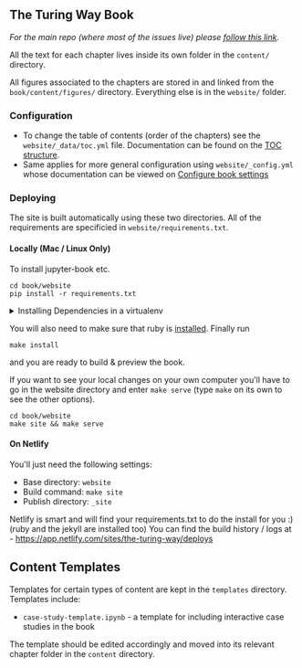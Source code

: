 ## The Turing Way Book
*For the main repo (where most of the issues live) please [follow this link](https://github.com/alan-turing-institute/the-turing-way).*

All the text for each chapter lives inside its own folder in the `content/` directory.

All figures associated to the chapters are stored in and linked from the `book/content/figures/` directory.
Everything else is in the `website/` folder.

### Configuration
- To change the table of contents (order of the chapters) see the `website/_data/toc.yml` file. Documentation can be found on the [TOC structure](https://jupyterbook.org/customize/toc.html).
- Same applies for more general configuration using `website/_config.yml` whose documentation can be viewed on [Configure book settings](https://jupyterbook.org/customize/config.html)

### Deploying
The site is built automatically using these two directories. All of the requirements are specificied in `website/requirements.txt`.

#### Locally (Mac / Linux Only)
To install jupyter-book etc.
```
cd book/website
pip install -r requirements.txt
```

<details>
    <summary>Installing Dependencies in  a  virtualenv </summary>
Virtual environments are a great way of isolating project-related dependencies
from you system-level python installation.
For more details on virtual environments in python see
[here](https://docs.python.org/3/tutorial/venv.html).
To use a virtual environment for building the book project, use
```
cd book/website
virtualenv the-turing-way
source the-turing-way/bin/activate
pip install -r requirements.txt
```
In case you want to use a specific python interpreter, specify the path as
```
virtualenv -p /usr/bin/python3.7 the-turing-way
```
</details>

You will also need to make sure that ruby is
[installed](https://www.ruby-lang.org/en/documentation/installation/).
Finally run 
```
make install
```
and you are ready to build \& preview the book.

If you want to see your local changes on your own computer you'll have to go in
the website directory and enter `make serve`
(type `make` on its own to see the other options).
```
cd book/website
make site && make serve
```

#### On Netlify
You'll just need the following settings:
- Base directory: `website`
- Build command: `make site`
- Publish directory: `_site`

Netlify is smart and will find your requirements.txt to do the install for you :) (ruby and the jekyll are installed too)
You can find the build history / logs at - https://app.netlify.com/sites/the-turing-way/deploys

## Content Templates

Templates for certain types of content are kept in the `templates` directory.
Templates include:
* `case-study-template.ipynb` - a template for including interactive case studies in the book

The template should be edited accordingly and moved into its relevant chapter folder in the `content` directory.
